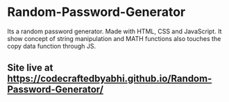# Random-Password-Generator
 Its a random password generator. Made with HTML, CSS and JavaScript. It show concept of string manipulation and MATH functions also touches the copy data function through JS.

 ## Site live at https://codecraftedbyabhi.github.io/Random-Password-Generator/
